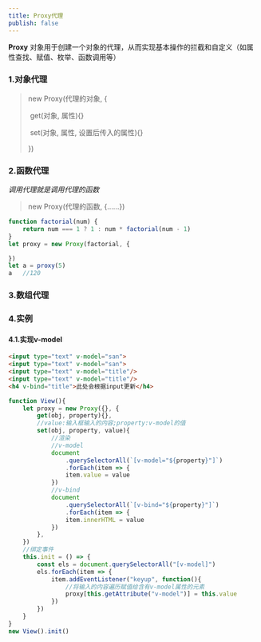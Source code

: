 ```yaml
---
title: Proxy代理
publish: false
---
```


**Proxy** 对象用于创建一个对象的代理，从而实现基本操作的拦截和自定义（如属性查找、赋值、枚举、函数调用等）

### 1.对象代理

>new Proxy(代理的对象, { 
>
>​	get(对象, 属性){} 
>
>​	set(对象, 属性, 设置后传入的属性){}
>
>})



### 2.函数代理

*调用代理就是调用代理的函数*

>new Proxy(代理的函数, {......})

```js
function factorial(num) {
    return num === 1 ? 1 : num * factorial(num - 1)
}
let proxy = new Proxy(factorial, {

})
let a = proxy(5)
a	//120
```



### 3.数组代理



### 4.实例

#### 4.1.实现v-model

```html
<input type="text" v-model="san">
<input type="text" v-model="san">
<input type="text" v-model="title"/>
<input type="text" v-model="title"/>
<h4 v-bind="title">此处会根据input更新</h4>
```

```js
function View(){
    let proxy = new Proxy({}, {
        get(obj, property){},
        //value:输入框输入的内容;property:v-model的值
        set(obj, property, value){
            //渲染
            //v-model
            document
                .querySelectorAll(`[v-model="${property}"]`)
                .forEach(item => {
                item.value = value
            })
            //v-bind
            document
                .querySelectorAll(`[v-bind="${property}"]`)
                .forEach(item => {
                item.innerHTML = value
            })
        },
    })
    //绑定事件
    this.init = () => {
        const els = document.querySelectorAll("[v-model]")
        els.forEach(item => {
            item.addEventListener("keyup", function(){
                //将输入的内容遍历赋值给含有v-model属性的元素
                proxy[this.getAttribute("v-model")] = this.value
            })
        })
    }
}
new View().init()
```

